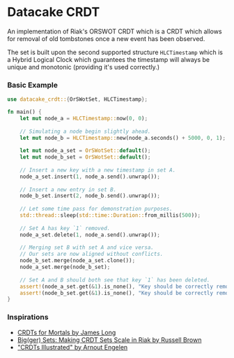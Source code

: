 # Datacake CRDT

An implementation of Riak's ORSWOT CRDT which is a CRDT which allows for removal of old
tombstones once a new event has been observed.

The set is built upon the second supported structure `HLCTimestamp` which is a Hybrid Logical Clock
which guarantees the timestamp will always be unique and monotonic (providing it's used correctly.)

### Basic Example
```rust
use datacake_crdt::{OrSWotSet, HLCTimestamp};

fn main() {
    let mut node_a = HLCTimestamp::now(0, 0);
    
    // Simulating a node begin slightly ahead.
    let mut node_b = HLCTimestamp::new(node_a.seconds() + 5000, 0, 1);
    
    let mut node_a_set = OrSWotSet::default();
    let mut node_b_set = OrSWotSet::default();
    
    // Insert a new key with a new timestamp in set A.
    node_a_set.insert(1, node_a.send().unwrap());
    
    // Insert a new entry in set B.
    node_b_set.insert(2, node_b.send().unwrap());
    
    // Let some time pass for demonstration purposes.
    std::thread::sleep(std::time::Duration::from_millis(500));
    
    // Set A has key `1` removed.
    node_a_set.delete(1, node_a.send().unwrap());
    
    // Merging set B with set A and vice versa. 
    // Our sets are now aligned without conflicts.
    node_b_set.merge(node_a_set.clone());
    node_a_set.merge(node_b_set);
    
    // Set A and B should both see that key `1` has been deleted.
    assert!(node_a_set.get(&1).is_none(), "Key should be correctly removed.");
    assert!(node_b_set.get(&1).is_none(), "Key should be correctly removed.");
}
```


### Inspirations
- [CRDTs for Mortals by James Long](https://www.youtube.com/watch?v=iEFcmfmdh2w)
- [Big(ger) Sets: Making CRDT Sets Scale in Riak by Russell Brown](https://www.youtube.com/watch?v=f20882ZSdkU)
- ["CRDTs Illustrated" by Arnout Engelen](https://www.youtube.com/watch?v=9xFfOhasiOE)